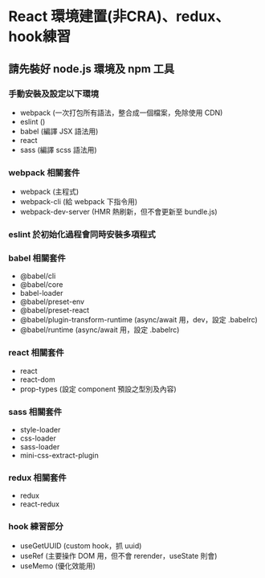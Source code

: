 # React 環境建置(非CRA)、redux、hook練習

## 請先裝好 node.js 環境及 npm 工具

### 手動安裝及設定以下環境

- webpack (一次打包所有語法，整合成一個檔案，免除使用 CDN)
- eslint ()
- babel (編譯 JSX 語法用)
- react
- sass (編譯 scss 語法用)

### webpack 相關套件

- webpack (主程式)
- webpack-cli (給 webpack 下指令用)
- webpack-dev-server (HMR 熱刷新，但不會更新至 bundle.js)

### eslint 於初始化過程會同時安裝多項程式<br/>

### babel 相關套件

- @babel/cli
- @babel/core
- babel-loader
- @babel/preset-env
- @babel/preset-react
- @babel/plugin-transform-runtime (async/await 用，dev，設定 .babelrc)
- @babel/runtime (async/await 用，設定 .babelrc)

### react 相關套件

- react
- react-dom
- prop-types (設定 component 預設之型別及內容)

### sass 相關套件

- style-loader
- css-loader
- sass-loader
- mini-css-extract-plugin

### redux 相關套件

- redux
- react-redux

### hook 練習部分
- useGetUUID (custom hook，抓 uuid)
- useRef (主要操作 DOM 用，但不會 rerender，useState 則會)
- useMemo (優化效能用)
